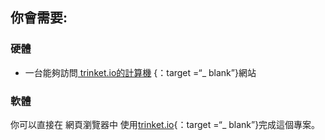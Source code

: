 ## 你會需要:

### 硬體

+ 一台能夠訪問[ trinket.io的計算機](https://trinket.io) {：target =“_ blank”}網站

### 軟體

你可以直接在 網頁瀏覽器中 使用[trinket.io](https://trinket.io){：target =“_ blank”}完成這個專案。